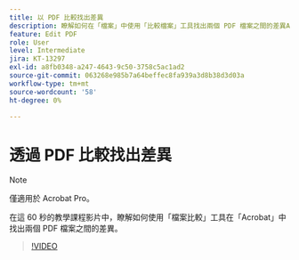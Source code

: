 ```yaml
---
title: 以 PDF 比較找出差異
description: 瞭解如何在「檔案」中使用「比較檔案」工具找出兩個 PDF 檔案之間的差異Acrobat
feature: Edit PDF
role: User
level: Intermediate
jira: KT-13297
exl-id: a8fb0348-a247-4643-9c50-3758c5ac1ad2
source-git-commit: 063268e985b7a64beffec8fa939a3d8b38d3d03a
workflow-type: tm+mt
source-wordcount: '58'
ht-degree: 0%

---
```


# 透過 PDF 比較找出差異

>[!NOTE]
>
>僅適用於 Acrobat Pro。

在這 60 秒的教學課程影片中，瞭解如何使用「檔案比較」工具在「Acrobat」中找出兩個 PDF 檔案之間的差異。

>[!VIDEO](https://video.tv.adobe.com/v/3437488?quality=12&learn=on&hidetitle=true&captions=chi_hant)

